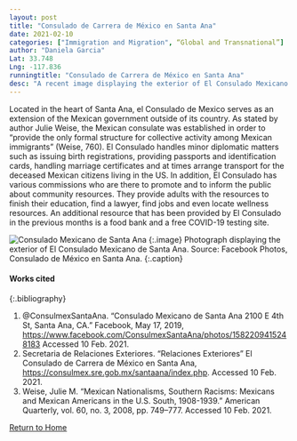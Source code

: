 ```yaml
---
layout: post
title: "Consulado de Carrera de México en Santa Ana"
date: 2021-02-10
categories: ["Immigration and Migration", “Global and Transnational”]
author: "Daniela Garcia"
Lat: 33.748 
Lng: -117.836
runningtitle: "Consulado de Carrera de México en Santa Ana"
desc: "A recent image displaying the exterior of El Consulado Mexicano de Santa Ana."  
---
```

Located in the heart of Santa Ana, el Consulado de Mexico serves as an extension of the Mexican government outside of its country. As stated by author Julie Weise, the Mexican consulate was established in order to “provide the only formal structure for collective activity among Mexican immigrants” (Weise, 760).  El Consulado handles minor diplomatic matters such as issuing birth registrations, providing passports and identification cards, handling marriage certificates and at times arrange transport for the deceased Mexican citizens living in the US. In addition, El Consulado has various commissions who are there to promote and to inform the public about community resources. They provide adults with the resources to finish their education, find a lawyer, find jobs and even locate wellness resources. An additional resource that has been provided by El Consulado in the previous months is a food bank and a free COVID-19 testing site. 

![Consulado Mexicano de Santa Ana](images/“consuladomexicanodesantaana_pin1_image1.jpg)
   {:.image} 
Photograph displaying the exterior of El Consulado Mexicano de Santa Ana. Source: Facebook Photos, Consulado de México en Santa Ana. 
   {:.caption} 

#### Works cited
{:.bibliography} 
1. @ConsulmexSantaAna. “Consulado Mexicano de Santa Ana 2100 E 4th St, Santa Ana, CA.” Facebook, May 17, 2019, https://www.facebook.com/ConsulmexSantaAna/photos/1582209415248183 Accessed 10 Feb. 2021. 
2. Secretaria de Relaciones Exteriores. “Relaciones Exteriores” El Consulado de Carrera de México en Santa Ana, https://consulmex.sre.gob.mx/santaana/index.php. Accessed 10 Feb. 2021. 
3. Weise, Julie M. “Mexican Nationalisms, Southern Racisms: Mexicans and Mexican Americans in the U.S. South, 1908-1939.” American Quarterly, vol. 60, no. 3, 2008, pp. 749–777. Accessed 10 Feb. 2021.

[Return to Home](https://uclachicanxstudies.github.io/BarrioSuburbanisms/)




